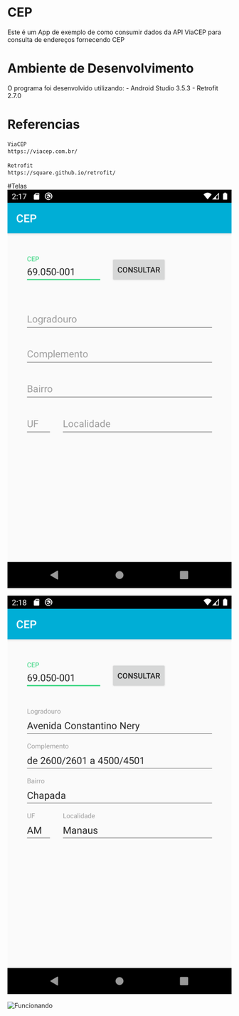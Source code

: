 # CEP
 Este é um App de exemplo de como consumir dados da API ViaCEP para consulta de endereços fornecendo CEP

# Ambiente de Desenvolvimento 
 O programa foi desenvolvido utilizando:
 	- Android Studio 3.5.3
	- Retrofit 2.7.0

# Referencias
	ViaCEP
	https://viacep.com.br/
	
	Retrofit
	https://square.github.io/retrofit/
	
#Telas
![Configuração da consulta](https://github.com/EdgardOliveira/CEP/blob/master/imagens/consulta01.png)

![Resultado da Consulta](https://github.com/EdgardOliveira/CEP/blob/master/imagens/consulta02.png)

![Funcionando](https://github.com/EdgardOliveira/CEP/blob/master/imagens/CEP.gif)
